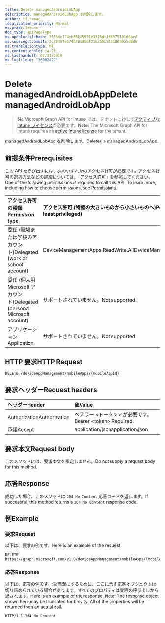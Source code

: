 ```yaml
---
title: Delete managedAndroidLobApp
description: managedAndroidLobApp を削除します。
author: tfitzmac
localization_priority: Normal
ms.prod: Intune
doc_type: apiPageType
ms.openlocfilehash: 3353de174cb35b85531e3315dc169375101d6ac6
ms.sourcegitcommit: 2c62457e57467b8d50f21b255b553106a9a5d8d6
ms.translationtype: MT
ms.contentlocale: ja-JP
ms.lasthandoff: 07/31/2019
ms.locfileid: "36002427"
---
```

# <a name="delete-managedandroidlobapp"></a><span data-ttu-id="7f67b-103">Delete managedAndroidLobApp</span><span class="sxs-lookup"><span data-stu-id="7f67b-103">Delete managedAndroidLobApp</span></span>

> <span data-ttu-id="7f67b-104">**注:** Microsoft Graph API for Intune では、テナントに対して[アクティブな intune ライセンス](https://go.microsoft.com/fwlink/?linkid=839381)が必要です。</span><span class="sxs-lookup"><span data-stu-id="7f67b-104">**Note:** The Microsoft Graph API for Intune requires an [active Intune license](https://go.microsoft.com/fwlink/?linkid=839381) for the tenant.</span></span>

<span data-ttu-id="7f67b-105">[managedAndroidLobApp](../resources/intune-apps-managedandroidlobapp.md) を削除します。</span><span class="sxs-lookup"><span data-stu-id="7f67b-105">Deletes a [managedAndroidLobApp](../resources/intune-apps-managedandroidlobapp.md).</span></span>

## <a name="prerequisites"></a><span data-ttu-id="7f67b-106">前提条件</span><span class="sxs-lookup"><span data-stu-id="7f67b-106">Prerequisites</span></span>
<span data-ttu-id="7f67b-p101">この API を呼び出すには、次のいずれかのアクセス許可が必要です。アクセス許可の選択方法などの詳細については、「[アクセス許可](/graph/permissions-reference)」を参照してください。</span><span class="sxs-lookup"><span data-stu-id="7f67b-p101">One of the following permissions is required to call this API. To learn more, including how to choose permissions, see [Permissions](/graph/permissions-reference).</span></span>

|<span data-ttu-id="7f67b-109">アクセス許可の種類</span><span class="sxs-lookup"><span data-stu-id="7f67b-109">Permission type</span></span>|<span data-ttu-id="7f67b-110">アクセス許可 (特権の大きいものから小さいものへ)</span><span class="sxs-lookup"><span data-stu-id="7f67b-110">Permissions (from most to least privileged)</span></span>|
|:---|:---|
|<span data-ttu-id="7f67b-111">委任 (職場または学校のアカウント)</span><span class="sxs-lookup"><span data-stu-id="7f67b-111">Delegated (work or school account)</span></span>|<span data-ttu-id="7f67b-112">DeviceManagementApps.ReadWrite.All</span><span class="sxs-lookup"><span data-stu-id="7f67b-112">DeviceManagementApps.ReadWrite.All</span></span>|
|<span data-ttu-id="7f67b-113">委任 (個人用 Microsoft アカウント)</span><span class="sxs-lookup"><span data-stu-id="7f67b-113">Delegated (personal Microsoft account)</span></span>|<span data-ttu-id="7f67b-114">サポートされていません。</span><span class="sxs-lookup"><span data-stu-id="7f67b-114">Not supported.</span></span>|
|<span data-ttu-id="7f67b-115">アプリケーション</span><span class="sxs-lookup"><span data-stu-id="7f67b-115">Application</span></span>|<span data-ttu-id="7f67b-116">サポートされていません。</span><span class="sxs-lookup"><span data-stu-id="7f67b-116">Not supported.</span></span>|

## <a name="http-request"></a><span data-ttu-id="7f67b-117">HTTP 要求</span><span class="sxs-lookup"><span data-stu-id="7f67b-117">HTTP Request</span></span>
<!-- {
  "blockType": "ignored"
}
-->
``` http
DELETE /deviceAppManagement/mobileApps/{mobileAppId}
```

## <a name="request-headers"></a><span data-ttu-id="7f67b-118">要求ヘッダー</span><span class="sxs-lookup"><span data-stu-id="7f67b-118">Request headers</span></span>
|<span data-ttu-id="7f67b-119">ヘッダー</span><span class="sxs-lookup"><span data-stu-id="7f67b-119">Header</span></span>|<span data-ttu-id="7f67b-120">値</span><span class="sxs-lookup"><span data-stu-id="7f67b-120">Value</span></span>|
|:---|:---|
|<span data-ttu-id="7f67b-121">Authorization</span><span class="sxs-lookup"><span data-stu-id="7f67b-121">Authorization</span></span>|<span data-ttu-id="7f67b-122">ベアラー &lt;トークン&gt; が必要です。</span><span class="sxs-lookup"><span data-stu-id="7f67b-122">Bearer &lt;token&gt; Required.</span></span>|
|<span data-ttu-id="7f67b-123">承諾</span><span class="sxs-lookup"><span data-stu-id="7f67b-123">Accept</span></span>|<span data-ttu-id="7f67b-124">application/json</span><span class="sxs-lookup"><span data-stu-id="7f67b-124">application/json</span></span>|

## <a name="request-body"></a><span data-ttu-id="7f67b-125">要求本文</span><span class="sxs-lookup"><span data-stu-id="7f67b-125">Request body</span></span>
<span data-ttu-id="7f67b-126">このメソッドには、要求本文を指定しません。</span><span class="sxs-lookup"><span data-stu-id="7f67b-126">Do not supply a request body for this method.</span></span>

## <a name="response"></a><span data-ttu-id="7f67b-127">応答</span><span class="sxs-lookup"><span data-stu-id="7f67b-127">Response</span></span>
<span data-ttu-id="7f67b-128">成功した場合、このメソッドは `204 No Content` 応答コードを返します。</span><span class="sxs-lookup"><span data-stu-id="7f67b-128">If successful, this method returns a `204 No Content` response code.</span></span>

## <a name="example"></a><span data-ttu-id="7f67b-129">例</span><span class="sxs-lookup"><span data-stu-id="7f67b-129">Example</span></span>

### <a name="request"></a><span data-ttu-id="7f67b-130">要求</span><span class="sxs-lookup"><span data-stu-id="7f67b-130">Request</span></span>
<span data-ttu-id="7f67b-131">以下は、要求の例です。</span><span class="sxs-lookup"><span data-stu-id="7f67b-131">Here is an example of the request.</span></span>
``` http
DELETE https://graph.microsoft.com/v1.0/deviceAppManagement/mobileApps/{mobileAppId}
```

### <a name="response"></a><span data-ttu-id="7f67b-132">応答</span><span class="sxs-lookup"><span data-stu-id="7f67b-132">Response</span></span>
<span data-ttu-id="7f67b-p102">以下は、応答の例です。注:簡潔にするために、ここに示す応答オブジェクトは切り詰められている場合があります。すべてのプロパティは実際の呼び出しから返されます。</span><span class="sxs-lookup"><span data-stu-id="7f67b-p102">Here is an example of the response. Note: The response object shown here may be truncated for brevity. All of the properties will be returned from an actual call.</span></span>
``` http
HTTP/1.1 204 No Content
```



